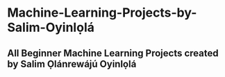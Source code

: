 # Machine-Learning-Projects-by-Salim-Oyinlọlá

## All Beginner Machine Learning Projects created by Salim Ọlánrewájú Oyinlọlá

